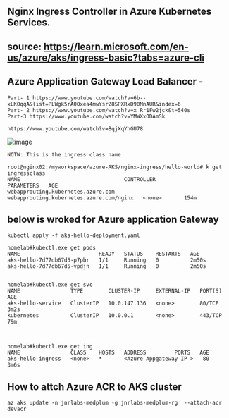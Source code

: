 ## Nginx Ingress Controller in Azure Kubernetes Services.
## source: https://learn.microsoft.com/en-us/azure/aks/ingress-basic?tabs=azure-cli
##
## Azure Application Gateway Load Balancer - 
```
Part- 1 https://www.youtube.com/watch?v=6b--xLKOqqA&list=PLWgk5rA0Qxea4mwYsrZ8SPXRxD90MnAUR&index=6
Part- 2 https://www.youtube.com/watch?v=x_Rr1Fw2jck&t=540s
Part-3 https://www.youtube.com/watch?v=YMWXxODAmSk

https://www.youtube.com/watch?v=BqjXqYhGU78
```


![image](https://github.com/jniranjanreddy/azure-AKS/assets/83489863/42087d97-7c5e-43e9-b263-1d8435886273)

```
NOTW: This is the ingress class name

root@nginx02:/myworkspace/azure-AKS/nginx-ingress/hello-world# k get ingressclass
NAME                                 CONTROLLER                                 PARAMETERS   AGE
webapprouting.kubernetes.azure.com   webapprouting.kubernetes.azure.com/nginx   <none>       154m
```
## below is wroked for Azure application Gateway
```
kubectl apply -f aks-hello-deployment.yaml

homelab#kubectl.exe get pods
NAME                         READY   STATUS    RESTARTS   AGE
aks-hello-7d77db67d5-p7pbr   1/1     Running   0          2m50s
aks-hello-7d77db67d5-vpdjn   1/1     Running   0          2m50s


homelab#kubectl.exe get svc
NAME                TYPE        CLUSTER-IP     EXTERNAL-IP   PORT(S)   AGE
aks-hello-service   ClusterIP   10.0.147.136   <none>        80/TCP    3m2s
kubernetes          ClusterIP   10.0.0.1       <none>        443/TCP   79m



homelab#kubectl.exe get ing
NAME                CLASS    HOSTS   ADDRESS         PORTS   AGE
aks-hello-ingress   <none>   *       <Azure Appgateway IP >   80      3m6s
```
## How to attch Azure ACR to AKS cluster
```
az aks update -n jnrlabs-medplum -g jnrlabs-medplum-rg  --attach-acr devacr
```
